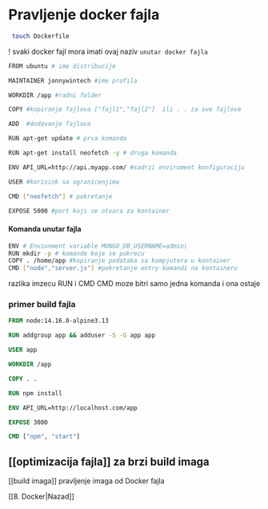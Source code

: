 # Pravljenje docker fajla

```bash
 touch Dockerfile
```
! svaki docker fajl mora imati ovaj naziv
`unutar docker fajla`

```bash
FROM ubuntu # ime distribucije

MAINTAINER jonnywintech #ime profila 

WORKDIR /app #radni folder

COPY #kopiranje fajlova ["fajl1","fajl2"]  ili . . za sve fajlove

ADD  #dodavanje fajlova

RUN apt-get update # prva komanda 

RUN apt-get install neofetch -y # druga komanda

ENV API_URL=http://api.myapp.com/ #sadrzi enviroment konfiguraciju

USER #korisink sa ogranicenjima

CMD ["neofetch"] # pokretanje

EXPOSE 5000 #port koji se otvara za kontainer

```

#### Komanda unutar fajla
```bash
ENV # Envionment variable MONGO_DB_USERNAME=admin\
RUN mkdir -p # komande koje se pokrecu 
COPY . /home/app #kopiranje podataka sa kompjutera u kontainer
CMD ["node","server.js"] #pokretanje entry komandi na kontaineru
```
razlika imzecu RUN i CMD
CMD moze bitri samo jedna komanda i ona ostaje

### primer build  fajla
```dockerfile
FROM node:14.16.0-alpine3.13

RUN addgroup app && adduser -S -G app app

USER app

WORKDIR /app

COPY . .

RUN npm install

ENV API_URL=http://localhost.com/app

EXPOSE 3000

CMD ["npm", "start"]
```
## [[optimizacija fajla]] za brzi build imaga

[[build imaga]] pravljenje imaga od Docker fajla


[[8. Docker|Nazad]] 

